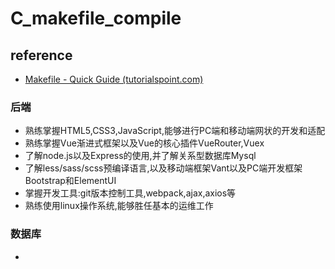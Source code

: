 # C_makefile_compile

## reference

- [Makefile - Quick Guide (tutorialspoint.com)](https://www.tutorialspoint.com/makefile/makefile_quick_guide.htm)

### 后端

- 熟练掌握HTML5,CSS3,JavaScript,能够进行PC端和移动端网状的开发和适配
- 熟练掌握Vue渐进式框架以及Vue的核心插件VueRouter,Vuex
- 了解node.js以及Express的使用,并了解关系型数据库Mysql
- 了解less/sass/scss预编译语言,以及移动端框架Vant以及PC端开发框架Bootstrap和ElementUI
- 掌握开发工具:git版本控制工具,webpack,ajax,axios等
- 熟练使用linux操作系统,能够胜任基本的运维工作

### 数据库

-
